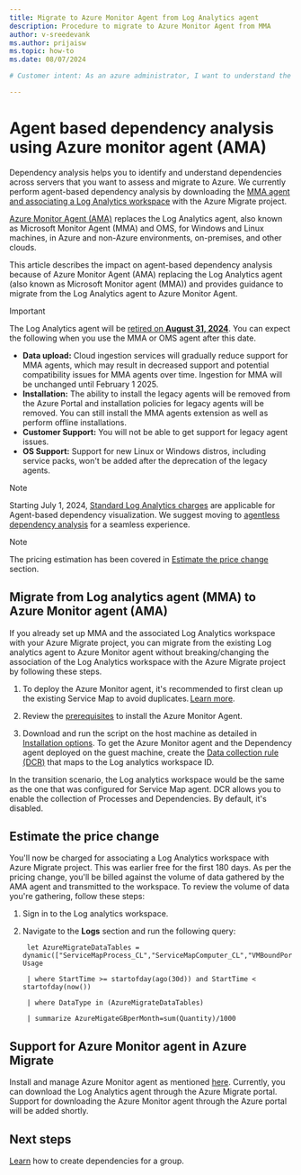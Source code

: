 ```yaml
---
title: Migrate to Azure Monitor Agent from Log Analytics agent 
description: Procedure to migrate to Azure Monitor Agent from MMA
author: v-sreedevank
ms.author: prijaisw
ms.topic: how-to
ms.date: 08/07/2024

# Customer intent: As an azure administrator, I want to understand the process of migrating from the MMA agent to the AMA agent.

---
```


# Agent based dependency analysis using Azure monitor agent (AMA)

Dependency analysis helps you to identify and understand dependencies across servers that you want to assess and migrate to Azure. We currently perform agent-based dependency analysis by downloading the  [MMA agent and associating a Log Analytics workspace](concepts-dependency-visualization.md) with the Azure Migrate project.

[Azure Monitor Agent (AMA)](/azure/azure-monitor/agents/azure-monitor-agent-overview) replaces the Log Analytics agent, also known as Microsoft Monitor Agent (MMA) and OMS, for Windows and Linux machines, in Azure and non-Azure environments, on-premises, and other clouds. 

This article describes the impact on agent-based dependency analysis because of Azure Monitor Agent (AMA) replacing the Log Analytics agent (also known as Microsoft Monitor agent (MMA)) and provides guidance to migrate from the Log Analytics agent to Azure Monitor Agent.

> [!IMPORTANT]
> The Log Analytics agent will be [retired on **August 31, 2024**](https://azure.microsoft.com/updates/were-retiring-the-log-analytics-agent-in-azure-monitor-on-31-august-2024/). You can expect the following when you use the MMA or OMS agent after this date.
> - **Data upload:** Cloud ingestion services will gradually reduce support for MMA agents, which may result in decreased support and potential compatibility issues for MMA agents over time.  Ingestion for MMA will be unchanged until February 1 2025.
> - **Installation:** The ability to install the legacy agents will be removed from the Azure Portal and installation policies for legacy agents will be removed. You can still install the MMA agents extension as well as perform offline installations.
> - **Customer Support:** You will not be able to get support for legacy agent issues.
> - **OS Support:** Support for new Linux or Windows distros, including service packs, won't be added after the deprecation of the legacy agents.

> [!Note]
>  Starting July 1, 2024, [Standard Log Analytics charges](https://go.microsoft.com/fwlink/?linkid=2278207) are applicable for Agent-based dependency visualization. We suggest moving to [agentless dependency analysis](how-to-create-group-machine-dependencies-agentless.md) for a seamless experience.

> [!Note]
> The pricing estimation has been covered in [Estimate the price change](#estimate-the-price-change) section.

## Migrate from Log analytics agent (MMA) to Azure Monitor agent (AMA)

If you already set up MMA and the associated Log Analytics workspace with your Azure Migrate project, you can migrate from the existing Log analytics agent to Azure Monitor agent without breaking/changing the association of the Log Analytics workspace with the Azure Migrate project by following these steps.

1. To deploy the Azure Monitor agent, it's recommended to first clean up the existing Service Map to avoid duplicates. [Learn more](/azure/azure-monitor/vm/vminsights-migrate-from-service-map#remove-the-service-map-solution-from-the-workspace).

1. Review the [prerequisites](/azure/azure-monitor/agents/azure-monitor-agent-manage#prerequisites) to install the Azure Monitor Agent. 

1. Download and run the script on the host machine as detailed in [Installation options](/azure/azure-monitor/agents/azure-monitor-agent-manage?tabs=azure-portal#installation-options). To get the Azure Monitor agent and the Dependency agent deployed on the guest machine, create the [Data collection rule (DCR)](/azure/azure-monitor/agents/azure-monitor-agent-data-collection) that maps to the Log analytics workspace ID. 

In the transition scenario, the Log analytics workspace would be the same as the one that was configured for Service Map agent. DCR allows you to enable the collection of Processes and Dependencies. By default, it's disabled. 

## Estimate the price change

You'll now be charged for associating a Log Analytics workspace with Azure Migrate project. This was earlier free for the first 180 days.
As per the pricing change, you'll be billed against the volume of data gathered by the AMA agent and transmitted to the workspace. To review the volume of data you're gathering, follow these steps:

1. Sign in to the Log analytics workspace. 
1. Navigate to the **Logs** section and run the following query: 
 
   ```
    let AzureMigrateDataTables = dynamic(["ServiceMapProcess_CL","ServiceMapComputer_CL","VMBoundPort","VMConnection","VMComputer","VMProcess","InsightsMetrics"]); Usage  

    | where StartTime >= startofday(ago(30d)) and StartTime < startofday(now()) 

    | where DataType in (AzureMigrateDataTables)  

    | summarize AzureMigateGBperMonth=sum(Quantity)/1000 
    ```

## Support for Azure Monitor agent in Azure Migrate 

Install and manage Azure Monitor agent as mentioned [here](/azure/azure-monitor/agents/azure-monitor-agent-manage?tabs=azure-portal). Currently, you can download the Log Analytics agent through the Azure Migrate portal. Support for downloading the Azure Monitor agent through the Azure portal will be added shortly. 

## Next steps
[Learn](how-to-create-group-machine-dependencies.md) how to create dependencies for a group.